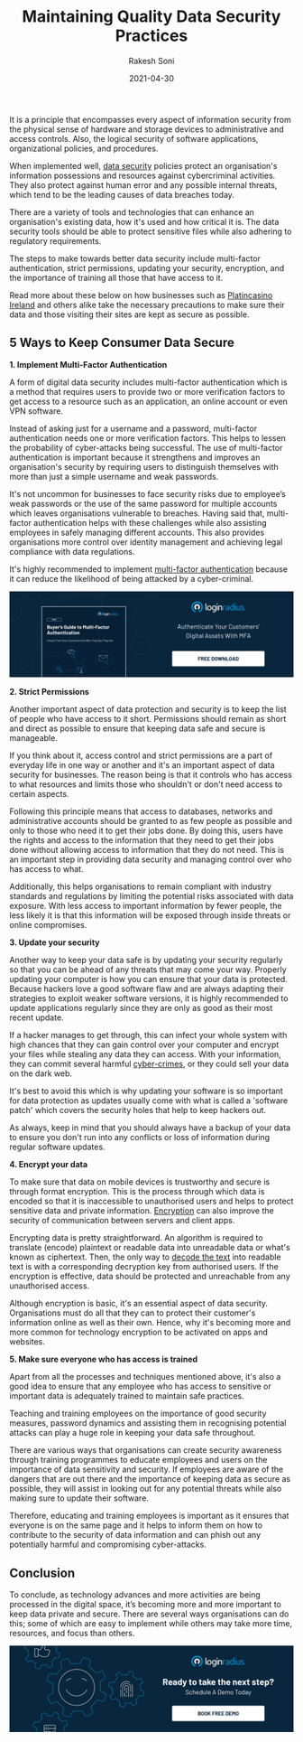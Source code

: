﻿---
title: "Maintaining Quality Data Security Practices"
date: "2021-04-30"
coverImage: "data-security-loginradius.jpg"
tags: ["data security","mfa","cx"]
author: "Rakesh Soni"
description: "Data security is important for businesses today, more than it ever was. By definition, data security is the practice of protecting digital information from unauthorised access, cyber corruption or theft."
metadescription: "Learn about the risks, data breaches and data security, as well as best practices for data protection and top 5 simple ways to maintain quality data security."
metatitle: "Top 5 simple ways and steps to secure and sustain data security for business"
---

It is a principle that encompasses every aspect of information security from the physical sense of hardware and storage devices to administrative and access controls. Also, the logical security of software applications, organizational policies, and procedures.

When implemented well, [data security](https://www.loginradius.com/security/) policies protect an organisation's information possessions and resources against cybercriminal activities. They also protect against human error and any possible internal threats, which tend to be the leading causes of data breaches today.

There are a variety of tools and technologies that can enhance an organisation's existing data, how it's used and how critical it is. The data security tools should be able to protect sensitive files while also adhering to regulatory requirements.

The steps to make towards better data security include multi-factor authentication, strict permissions, updating your security, encryption, and the importance of training all those that have access to it.

Read more about these below on how businesses such as [Platincasino Ireland](https://www.platincasino.com/ie/home.html) and others alike take the necessary precautions to make sure their data and those visiting their sites are kept as secure as possible.

## 5 Ways to Keep Consumer Data Secure

**1. Implement Multi-Factor Authentication**

A form of digital data security includes multi-factor authentication which is a method that requires users to provide two or more verification factors to get access to a resource such as an application, an online account or even VPN software.

Instead of asking just for a username and a password, multi-factor authentication needs one or more verification factors. This helps to lessen the probability of cyber-attacks being successful. The use of multi-factor authentication is important because it strengthens and improves an organisation's security by requiring users to distinguish themselves with more than just a simple username and weak passwords.

It's not uncommon for businesses to face security risks due to employee’s weak passwords or the use of the same password for multiple accounts which leaves organisations vulnerable to breaches. Having said that, multi-factor authentication helps with these challenges while also assisting employees in safely managing different accounts. This also provides organisations more control over identity management and achieving legal compliance with data regulations.

It's highly recommended to implement [multi-factor authentication](https://www.loginradius.com/blog/identity/2019/06/what-is-multi-factor-authentication/)  because it can reduce the likelihood of being attacked by a cyber-criminal.

[![mfa](Multi-Factor-Authentication.png)](https://www.loginradius.com/resource/buyers-guide-to-multi-factor-authentication/)

**2. Strict Permissions** 

Another important aspect of data protection and security is to keep the list of people who have access to it short. Permissions should remain as short and direct as possible to ensure that keeping data safe and secure is manageable.

If you think about it, access control and strict permissions are a part of everyday life in one way or another and it's an important aspect of data security for businesses. The reason being is that it controls who has access to what resources and limits those who shouldn't or don't need access to certain aspects.

Following this principle means that access to databases, networks and administrative accounts should be granted to as few people as possible and only to those who need it to get their jobs done. By doing this, users have the rights and access to the information that they need to get their jobs done without allowing access to information that they do not need. This is an important step in providing data security and managing control over who has access to what.

Additionally, this helps organisations to remain compliant with industry standards and regulations by limiting the potential risks associated with data exposure. With less access to important information by fewer people, the less likely it is that this information will be exposed through inside threats or online compromises.

**3. Update your security**  

Another way to keep your data safe is by updating your security regularly so that you can be ahead of any threats that may come your way. Properly updating your computer is how you can ensure that your data is protected. Because hackers love a good software flaw and are always adapting their strategies to exploit weaker software versions, it is highly recommended to update applications regularly since they are only as good as their most recent update.

If a hacker manages to get through, this can infect your whole system with high chances that they can gain control over your computer and encrypt your files while stealing any data they can access. With your information, they can commit several harmful [cyber-crimes](https://www.loginradius.com/blog/identity/2019/10/cybersecurity-best-practices-for-enterprises/), or they could sell your data on the dark web.

It's best to avoid this which is why updating your software is so important for data protection as updates usually come with what is called a 'software patch' which covers the security holes that help to keep hackers out.

As always, keep in mind that you should always have a backup of your data to ensure you don't run into any conflicts or loss of information during regular software updates.

**4. Encrypt your data**  

To make sure that data on mobile devices is trustworthy and secure is through format encryption. This is the process through which data is encoded so that it is inaccessible to unauthorised users and helps to protect sensitive data and private information. [Encryption](https://us.norton.com/internetsecurity-privacy-what-is-encryption.html) can also improve the security of communication between servers and client apps.

Encrypting data is pretty straightforward. An algorithm is required to translate (encode) plaintext or readable data into unreadable data or what's known as ciphertext. Then, the only way to [decode the text](https://www.loginradius.com/blog/engineering/read-and-write-in-a-local-file-with-deno/) into readable text is with a corresponding decryption key from authorised users. If the encryption is effective, data should be protected and unreachable from any unauthorised access.

Although encryption is basic, it's an essential aspect of data security. Organisations must do all that they can to protect their customer's information online as well as their own. Hence, why it's becoming more and more common for technology encryption to be activated on apps and websites.

**5. Make sure everyone who has access is trained**  

Apart from all the processes and techniques mentioned above, it's also a good idea to ensure that any employee who has access to sensitive or important data is adequately trained to maintain safe practices.

Teaching and training employees on the importance of good security measures, password dynamics and assisting them in recognising potential attacks can play a huge role in keeping your data safe throughout.

There are various ways that organisations can create security awareness through training programmes to educate employees and users on the importance of data sensitivity and security. If employees are aware of the dangers that are out there and the importance of keeping data as secure as possible, they will assist in looking out for any potential threats while also making sure to update their software.

Therefore, educating and training employees is important as it ensures that everyone is on the same page and it helps to inform them on how to contribute to the security of data information and can phish out any potentially harmful and compromising cyber-attacks.

## Conclusion

To conclude, as technology advances and more activities are being processed in the digital space, it’s becoming more and more important to keep data private and secure. There are several ways organisations can do this; some of which are easy to implement while others may take more time, resources, and focus than others.

[![book-a-demo-Consultation](../../assets/book-a-demo-loginradius.png)](https://www.loginradius.com/book-a-demo/)